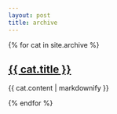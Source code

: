 ```yaml
---
layout: post
title: archive
---
```


{% for cat in site.archive %}
  <h2>
    <a href="{{ cat.url }}">
      {{ cat.title }}
    </a>
  </h2>
  <p>{{ cat.content | markdownify }}</p>
{% endfor %}